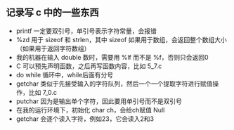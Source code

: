 ## 记录写 c 中的一些东西

+ printf 一定要双引号，单引号表示字符常量，会报错
+ %zd 用于 sizeof 和 strlen，其中 sizeof 如果用于数组，会返回整个数组大小（如果用于返回字符数组）
+ 我的机器在输入 double 数时，需要用 %lf 而不是 %f，否则只会返回0
+ C 可以预先声明函数，之后再写函数内容，比如 5_7.c
+ do while 循环中，while后面有分号
+ getchar 类似于先接受输入的字符队列，然后一个一个提取字符进行赋值操作，比如 7_0.c
+ putchar 因为是输出单个字符，因此要用单引号而不是双引号
+ 在我的运行环境下，初始化 char ch，会给ch赋值 Null
+ getchar 会逐个读入字符，例如23，它会读入2和3